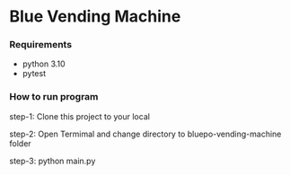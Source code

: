 # Blue Vending Machine

### Requirements
- python 3.10
- pytest

### How to run program
step-1: Clone this project to your local

step-2: Open Termimal and change directory to bluepo-vending-machine folder

step-3: python main.py
